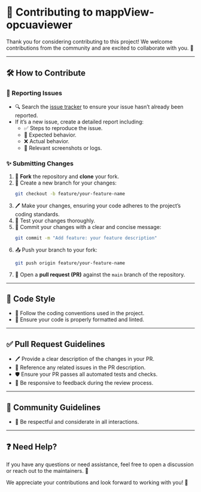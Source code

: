 # 🚀 Contributing to **mappView-opcuaviewer**

Thank you for considering contributing to this project! We welcome contributions from the community and are excited to collaborate with you. 🙌

---

## 🛠️ How to Contribute

### 🐛 Reporting Issues
- 🔍 Search the [issue tracker](https://github.com/FBoissadier/mappView-opcuaviewer/issues) to ensure your issue hasn’t already been reported.
- If it’s a new issue, create a detailed report including:
    - ✅ Steps to reproduce the issue.
    - 🎯 Expected behavior.
    - ❌ Actual behavior.
    - 📸 Relevant screenshots or logs.

### ✨ Submitting Changes
1. 🍴 **Fork** the repository and **clone** your fork.
2. 🌿 Create a new branch for your changes:
     ```bash
     git checkout -b feature/your-feature-name
     ```
3. 🖊️ Make your changes, ensuring your code adheres to the project’s coding standards.
4. 🧪 Test your changes thoroughly.
5. 💬 Commit your changes with a clear and concise message:
     ```bash
     git commit -m "Add feature: your feature description"
     ```
6. 📤 Push your branch to your fork:
     ```bash
     git push origin feature/your-feature-name
     ```
7. 🔀 Open a **pull request (PR)** against the `main` branch of the repository.

---

## 🎨 Code Style
- 📝 Follow the coding conventions used in the project.
- 🧹 Ensure your code is properly formatted and linted.

---

## ✅ Pull Request Guidelines
- 🖊️ Provide a clear description of the changes in your PR.
- 🔗 Reference any related issues in the PR description.
- 🛡️ Ensure your PR passes all automated tests and checks.
- 🤝 Be responsive to feedback during the review process.

---

## 🌟 Community Guidelines
- 🤗 Be respectful and considerate in all interactions.

---

## ❓ Need Help?
If you have any questions or need assistance, feel free to open a discussion or reach out to the maintainers. 💬

We appreciate your contributions and look forward to working with you! 🎉